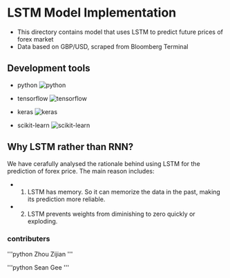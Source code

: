 # LSTM Model Implementation

- This directory contains model that uses LSTM to predict future prices of forex market
- Data based on GBP/USD, scraped from Bloomberg Terminal

## Development tools

- python
![python](https://www.stickpng.com/assets/images/5848152fcef1014c0b5e4967.png)

- tensorflow
![tensorflow](https://icon2.cleanpng.com/20180408/opq/kisspng-tensorflow-deep-learning-keras-machine-learning-ca-thumbtack-5ac9a96372aeb5.5262838015231655394698.jpg)

- keras
![keras](https://keras.io/img/keras-logo-small.jpg)

- scikit-learn
![scikit-learn](https://banner2.cleanpng.com/20180823/ipi/kisspng-scikit-learn-python-scikit-image-logo-brand-custom-application-development-service-provider-ap-5b7f65a43cd484.7557485915350757482492.jpg)


## Why LSTM rather than RNN?
We have cerafully analysed the rationale behind using LSTM for the prediction of forex price. The main reason includes:
- 1. LSTM has memory. So it can memorize the data in the past, making its prediction more reliable.
- 2. LSTM prevents weights from diminishing to zero quickly or exploding.

### contributers

'''python
Zhou Zijian
'''

'''python
Sean Gee
'''